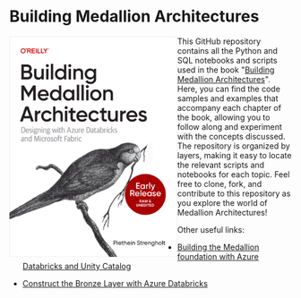 # Building Medallion Architectures

<img src="assets/cover.jpg" align="left" width="300" />

This GitHub repository contains all the Python and SQL notebooks and scripts used in the book "[Building Medallion Architectures](https://learning.oreilly.com/library/view/building-medallion-architectures/9781098178826/)". Here, you can find the code samples and examples that accompany each chapter of the book, allowing you to follow along and experiment with the concepts discussed. The repository is organized by layers, making it easy to locate the relevant scripts and notebooks for each topic. Feel free to clone, fork, and contribute to this repository as you explore the world of Medallion Architectures!

Other useful links:

- [Building the Medallion foundation with Azure Databricks and Unity Catalog](https://medium.com/@piethein/building-the-medallion-foundation-with-azure-databricks-and-unity-catalog-f4b42e7983d1)

- [Construct the Bronze Layer with Azure Databricks](https://medium.com/@piethein/construct-the-bronze-layer-with-azure-databricks-426106a2c11d)
